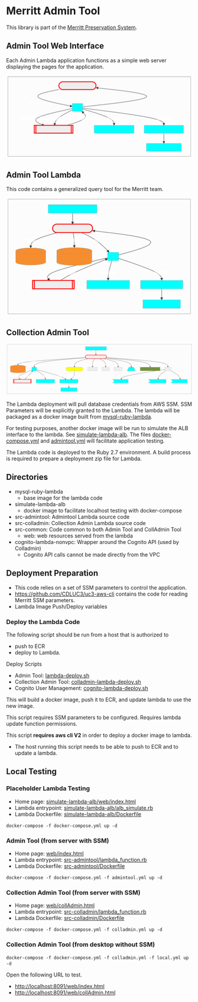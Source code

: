 # Merritt Admin Tool

This library is part of the [Merritt Preservation System](https://github.com/CDLUC3/mrt-doc).

## Admin Tool Web Interface 
Each Admin Lambda application functions as a simple web server displaying the pages for the application.

[![Admin Tool Web App](https://github.com/CDLUC3/mrt-doc/raw/main/diagrams/admin-spa.mmd.svg)](https://cdluc3.github.io/mrt-doc/diagrams/admin-spa)

## Admin Tool Lambda
This code contains a generalized query tool for the Merritt team.

[![Admin Tool Flow Chart](https://github.com/CDLUC3/mrt-doc/raw/main/diagrams/admin-lambda.mmd.svg)](https://cdluc3.github.io/mrt-doc/diagrams/admin-lambda)

## Collection Admin Tool

[![Colladmin Tool Flow Chart](https://github.com/CDLUC3/mrt-doc/raw/main/diagrams/colladmin.mmd.svg)](https://cdluc3.github.io/mrt-doc/diagrams/colladmin)

The Lambda deployment will pull database credentials from AWS SSM.  SSM Parameters will be explicitly granted to the Lambda.  The lambda will be packaged as a docker image built from [mysql-ruby-lambda](mysql-ruby-lambda).

For testing purposes, another docker image will be run to simulate the ALB interface to the lambda.  See [simulate-lambda-alb](simulate-lambda-alb).  The files [docker-compose.yml](docker-compose.yml) and [admintool.yml](admintool.yml) will facilitate application testing.

The Lambda code is deployed to the Ruby 2.7 environment.  A build process is required to prepare a deployment zip file for Lambda.

## Directories
- mysql-ruby-lambda
  - base image for the lambda code
- simulate-lambda-alb
  - docker image to facilitate localhost testing with docker-compose
- src-admintool: Admintool Lambda source code
- src-colladmin: Collection Admin Lambda source code
- src-common: Code common to both Admin Tool and CollAdmin Tool
  - web: web resources served from the lambda
- cognito-lambda-nonvpc: Wrapper around the Cognito API (used by Colladmin)
  - Cognito API calls cannot be made directly from the VPC 
## Deployment Preparation
- This code relies on a set of SSM parameters to control the application.
- https://github.com/CDLUC3/uc3-aws-cli contains the code for reading Merritt SSM parameters.
- Lambda Image Push/Deploy variables

### Deploy the Lambda Code

The following script should be run from a host that is authorized to 
- push to ECR
- deploy to Lambda.

Deploy Scripts
- Admin Tool: [lambda-deploy.sh](lambda-deploy.sh)
- Collection Admin Tool: [colladmin-lambda-deploy.sh](colladmin-lambda-deploy.sh)
- Cognito User Management: [cognito-lambda-deploy.sh](colladmin-lambda-deploy.sh)

This will build a docker image, push it to ECR, and update lambda to use the new image.

This script requires SSM parameters to be configured.  Requires lambda update function permissions.

This script **requires aws cli V2** in order to deploy a docker image to lambda.  
- The host running this script needs to be able to push to ECR and to update a lambda.

## Local Testing

### Placeholder Lambda Testing
- Home page: [simulate-lambda-alb/web/index.html](simulate-lambda-alb/web/index.html)
- Lambda entrypoint: [simulate-lambda-alb/alb_simulate.rb](simulate-lambda-alb/alb_simulate.rb)
- Lambda Dockerfile: [simulate-lambda-alb/Dockerfile](simulate-lambda-alb/Dockerfile)

```
docker-compose -f docker-compose.yml up -d
```

### Admin Tool (from server with SSM)
- Home page: [web/index.html](web/index.html)
- Lambda entrypoint: [src-admintool/lambda_function.rb](src-admintool/lambda_function.rb)
- Lambda Dockerfile: [src-admintool/Dockerfile](src-admintool/Dockerfile)
```
docker-compose -f docker-compose.yml -f admintool.yml up -d
```

### Collection Admin Tool (from server with SSM)
- Home page: [web/collAdmin.html](web/collAdmin.html)
- Lambda entrypoint: [src-colladmin/lambda_function.rb](src-colladmin/lambda_function.rb)
- Lambda Dockerfile: [src-colladmin/Dockerfile](src-colladmin/Dockerfile)
```
docker-compose -f docker-compose.yml -f colladmin.yml up -d
```

### Collection Admin Tool (from desktop without SSM)
```
docker-compose -f docker-compose.yml -f colladmin.yml -f local.yml up -d
```

Open the following URL to test.

- [http://localhost:8091/web/index.html](http://localhost:8091/web/index.html)
- [http://localhost:8091/web/collAdmin.html](http://localhost:8091/web/collAdmin.html)
